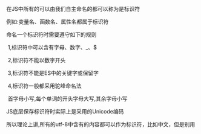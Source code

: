 在JS中所有的可以由我们自主命名的都可以称为是标识符

例如:变量名、函数名、属性名都属于标识符



命名一个标识符时需要遵守如下的规则

​		1,标识符中可以含有字母、数字、_、$

​		2,标识符不能以数字开头

​		3,标识符不能是ES中的关键字或保留字

​		4,标识符一般都采用驼峰命名法

​					首字母小写,每个单词的开头字母大写,其余字母小写



JS底层保存标识符时实际上是采用的Unicode编码

所以理论上讲,所有的utf-8中含有的内容都可以作为标识符，比如中文，但是别用

